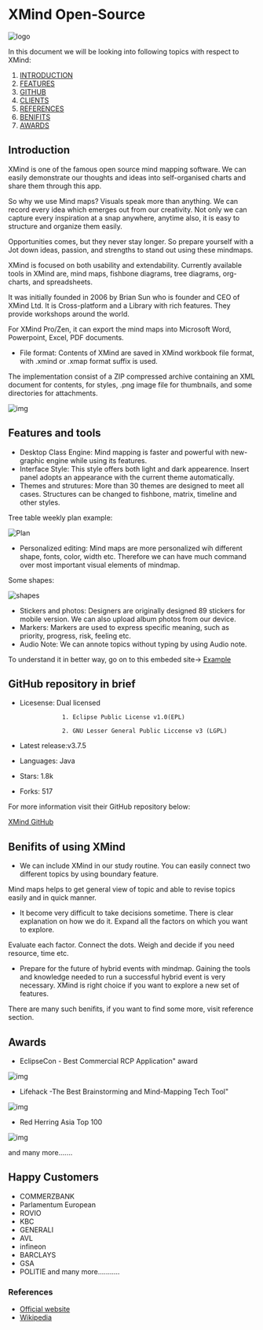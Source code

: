 ﻿---
sidebar_position: 86
---

# XMind Open-Source

![logo](https://assets.xmind.net/www/assets/images/xmind-logo-dark-66e9bc4b67.svg)

In this document we will be looking into following topics with respect to XMind:

1. [INTRODUCTION](#intro)
2. [FEATURES](#features)
4. [GITHUB](#brief)
5. [CLIENTS](#client)
6. [REFERENCES](#ref)
7. [BENIFITS](#benifits)
8. [AWARDS](#award)


<a name="intro"></a>

## Introduction
XMind is one of the famous open source mind mapping software. We can easily demonstrate our thoughts and ideas into self-organised charts and share them through this app.

So why we use Mind maps? Visuals speak more than anything. We can record every idea which emerges out from our creativity. Not only we can capture every inspiration at a snap anywhere, anytime
also, it is easy to structure and organize them easily.  

Opportunities comes, but they never stay longer. So prepare yourself with a Jot down ideas, passion, and strengths to stand out using these mindmaps.

XMind is focused on both usability and extendability. Currently available tools in XMind are, mind maps, fishbone diagrams, tree diagrams, org-charts, and spreadsheets.

It was initially founded in 2006 by Brian Sun who is founder and CEO of XMind Ltd. It is Cross-platform and a Library with rich features. They provide workshops around the world. 

For XMind Pro/Zen, it can export the mind maps into Microsoft Word, Powerpoint, Excel, PDF documents. 

* File format: Contents of XMind are saved in XMind workbook file format, with .xmind or .xmap format suffix is used. 

 The implementation consist of a ZIP compressed archive containing an XML document for contents, for styles, .png image file for thumbnails, and some directories for attachments.

![img](https://assets.xmind.net/www/assets/images/homepage_2021/device_pc-1938d87c98.png)

<a name="features"></a>

## Features and tools
* Desktop Class Engine: Mind mapping is faster and powerful with new-graphic engine while using its features.
* Interface Style: This style offers both light and dark appearence. Insert panel adopts an appearance with the current theme automatically.
* Themes and strutures: More than 30 themes are designed to meet all cases. Structures can be changed to fishbone, matrix, timeline and other styles.

Tree table weekly plan example:

![Plan](https://assets.xmind.net/www/assets/images/xmind2021/page2021/tree-table-weekly-plan@1x-559512e00f.png)


* Personalized editing: Mind maps are more personalized wih different shape, fonts, color, width etc. Therefore we can have much command over most important visual
elements of mindmap.

Some shapes:

![shapes](https://assets.xmind.net/www/assets/images/xmind2021/page2021/new-shape@1x-715f87b079.png)

* Stickers and photos: Designers are originally designed 89 stickers for mobile version. We can also upload album photos from our device.
* Markers: Markers are used to express specific meaning, such as priority, progress, risk, feeling etc.
* Audio Note: We can annote topics without typing by using Audio note.


To understand it in better way, go on to this embeded site->
[Example](https://www.xmind.net/embed/N63f/)

<a name="brief"></a>

## GitHub repository in brief
* Licesense: Dual licensed 
            
                  1. Eclipse Public License v1.0(EPL)
	
                  2. GNU Lesser General Public Liccense v3 (LGPL)

* Latest release:v3.7.5
* Languages: Java
* Stars: 1.8k
* Forks: 517

For more information visit their GitHub repository below:

[XMind GitHub](https://github.com/xmindltd/xmind)

<a name=" benifit"></a>

## Benifits of using XMind
* We can include XMind in our study routine.  You can easily connect two different topics by using boundary feature.

 Mind maps helps to get general view of topic and able to revise topics easily and in quick manner.
* It become very difficult to take decisions sometime. There is clear explanation on how we do it. Expand all the factors on which you want to explore. 

Evaluate each factor. Connect the dots. Weigh and decide if you need resource, time etc. 

* Prepare for the future of hybrid events with mindmap. Gaining the tools and knowledge needed to run a successful hybrid event is very necessary. 
XMind is right choice if you want to explore a new set of features.

There are many such benifits, if you want to find some more,  visit reference section. 

<a name="award"></a>

## Awards
* EclipseCon - Best Commercial RCP Application" award

![img](https://upload.wikimedia.org/wikipedia/commons/thumb/7/79/Eclipse_Foundation_Logo.svg/220px-Eclipse_Foundation_Logo.svg.png)

* Lifehack -The Best Brainstorming and Mind-Mapping Tech Tool"

![img](https://upload.wikimedia.org/wikipedia/commons/thumb/0/06/Lifehacker.svg/200px-Lifehacker.svg.png)

* Red Herring Asia Top 100 

![img](https://www.redherring.com/wp-content/uploads/2013/09/Red-100-winner.jpg)

and many more.......

<a name="client"></a>

## Happy Customers
* COMMERZBANK
* Parlamentum European
* ROVIO
* KBC
* GENERALI
* AVL
* infineon
* BARCLAYS
* GSA
* POLITIE  and many more...........


<a name="ref"></a>

### References
* [Official website](https://xmind.net/)
* [Wikipedia](https://en.wikipedia.org/wiki/XMind)



